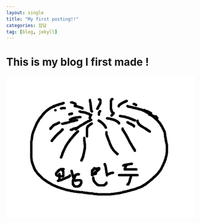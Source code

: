 ```yaml
---
layout: single
title: "My first posting!!"
categories: 잡담
tag: [blog, jekyll] 
---
```


# This is my blog I first made !





![kingmandooo](assets/images/kingmandooo.png)
